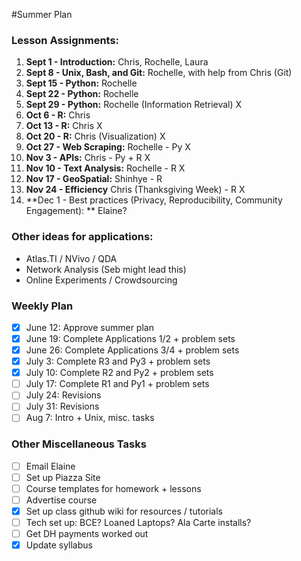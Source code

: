 #Summer Plan

### Lesson Assignments:

1. **Sept 1 - Introduction:** Chris, Rochelle, Laura
2. **Sept 8 - Unix, Bash, and Git:** Rochelle, with help from Chris (Git)
3. **Sept 15 - Python:** Rochelle
4. **Sept 22 - Python:** Rochelle
5. **Sept 29 - Python:** Rochelle (Information Retrieval) X
6. **Oct 6 - R:** Chris
7. **Oct 13 - R:** Chris X 
8. **Oct 20 - R:** Chris (Visualization) X
9. **Oct 27 - Web Scraping:** Rochelle - Py X
10. **Nov 3 - APIs:** Chris - Py + R X
11. **Nov 10 - Text Analysis:** Rochelle - R X
12. **Nov 17 - GeoSpatial:** Shinhye - R 
13. **Nov 24 - Efficiency** Chris (Thanksgiving Week) - R X
14. **Dec 1 - Best practices (Privacy, Reproducibility, Community Engagement): ** Elaine?

### Other ideas for applications:

- Atlas.TI / NVivo / QDA
- Network Analysis (Seb might lead this)
- Online Experiments / Crowdsourcing

### Weekly Plan

- [X] June 12: Approve summer plan
- [X] June 19: Complete Applications 1/2 + problem sets
- [X] June 26: Complete Applications 3/4 + problem sets
- [X] July 3: Complete R3 and Py3 + problem sets
- [X] July 10: Complete R2 and Py2 + problem sets
- [ ] July 17: Complete R1 and Py1 + problem sets
- [ ] July 24: Revisions
- [ ] July 31: Revisions
- [ ] Aug 7: Intro + Unix, misc. tasks

### Other Miscellaneous Tasks

- [ ] Email Elaine
- [ ] Set up Piazza Site
- [ ] Course templates for homework + lessons
- [ ] Advertise course
- [X] Set up class github wiki for resources / tutorials
- [ ] Tech set up: BCE? Loaned Laptops? Ala Carte installs?
- [ ] Get DH payments worked out
- [X] Update syllabus